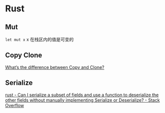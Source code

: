 # Rust

## Mut

`let mut x` x 在栈区内的值是可变的

## Copy Clone

[What’s the difference between Copy and Clone?](https://doc.rust-lang.org/core/marker/trait.Copy.html#whats-the-difference-between-copy-and-clone)

## Serialize

[rust - Can I serialize a subset of fields and use a function to deserialize the other fields without manually implementing Serialize or Deserialize? - Stack Overflow](https://stackoverflow.com/questions/68501125/can-i-serialize-a-subset-of-fields-and-use-a-function-to-deserialize-the-other-f)
